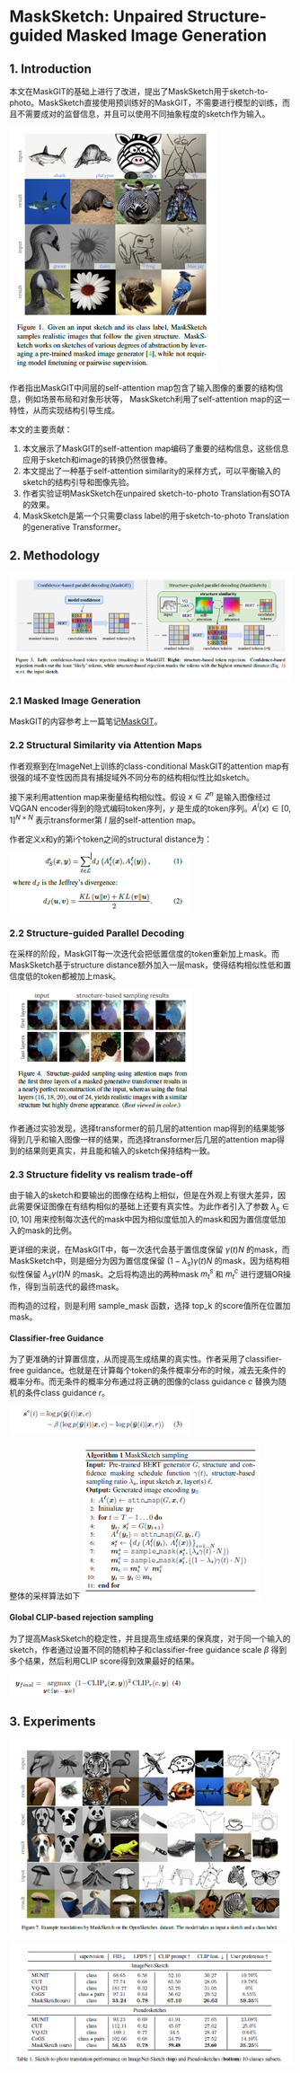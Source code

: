 # MaskSketch: Unpaired Structure-guided Masked Image Generation

## 1. Introduction
本文在MaskGIT的基础上进行了改进，提出了MaskSketch用于sketch-to-photo。MaskSketch直接使用预训练好的MaskGIT，不需要进行模型的训练，而且不需要成对的监督信息，并且可以使用不同抽象程度的sketch作为输入。

![img](res/030/001.PNG)

作者指出MaskGIT中间层的self-attention map包含了输入图像的重要的结构信息，例如场景布局和对象形状等， MaskSketch利用了self-attention map的这一特性，从而实现结构引导生成。

本文的主要贡献：
1. 本文展示了MaskGIT的self-attention map编码了重要的结构信息，这些信息应用于sketch和image的转换仍然很鲁棒。
2. 本文提出了一种基于self-attention similarity的采样方式，可以平衡输入的sketch的结构引导和图像先验。
3. 作者实验证明MaskSketch在unpaired sketch-to-photo Translation有SOTA的效果。
4. MaskSketch是第一个只需要class label的用于sketch-to-photo Translation的generative Transformer。

## 2. Methodology

![img](res/030/002.PNG)

### 2.1 Masked Image Generation
MaskGIT的内容参考上一篇笔记[MaskGIT](https://blog.csdn.net/D_Trump/article/details/128938328?spm=1001.2014.3001.5502)。

### 2.2 Structural Similarity via Attention Maps
作者观察到在ImageNet上训练的class-conditional MaskGIT的attention map有很强的域不变性因而具有捕捉域外不同分布的结构相似性比如sketch。

接下来利用attention map来衡量结构相似性。假设 $x \in Z^n$ 是输入图像经过VQGAN encoder得到的隐式编码token序列，$y$ 是生成的token序列。$A^l(x) \in [0,1]^{N \times N}$ 表示transformer第 $l$ 层的self-attention map。

作者定义x和y的第i个token之间的structural distance为：

![img](res/030/003.PNG)

### 2.2 Structure-guided Parallel Decoding
在采样的阶段，MaskGIT每一次迭代会把低置信度的token重新加上mask。而MaskSketch基于structure distance额外加入一层mask，使得结构相似性低和置信度低的token都被加上mask。

![img](res/030/009.PNG)

作者通过实验发现，选择transformer的前几层的attention map得到的结果能够得到几乎和输入图像一样的结果，而选择transformer后几层的attention map得到的结果则更真实，并且能和输入的sketch保持结构一致。

### 2.3 Structure fidelity vs realism trade-off
由于输入的sketch和要输出的图像在结构上相似，但是在外观上有很大差异，因此需要保证图像在有结构相似的基础上还要有真实性。为此作者引入了参数 $\lambda_s \in [0,10]$ 用来控制每次迭代的mask中因为相似度低加入的mask和因为置信度低加入的mask的比例。

更详细的来说，在MaskGIT中，每一次迭代会基于置信度保留 $\gamma(t)N$ 的mask，而MaskSketch中，则是细分为因为置信度保留 $(1-\lambda_s)\gamma(t) N$ 的mask，因为结构相似性保留 $\lambda_s \gamma(t) N$ 的mask。之后将构造出的两种mask $m_t^s$ 和 $m_t^c$ 进行逻辑OR操作，得到当前迭代的最终mask。

而构造的过程，则是利用 sample_mask 函数，选择 top_k 的score值所在位置加mask。

#### Classifier-free Guidance
为了更准确的计算置信度，从而提高生成结果的真实性。作者采用了classifier-free guidance。也就是在计算每个token的条件概率分布的时候，减去无条件的概率分布。而无条件的概率分布通过将正确的图像的class guidance $c$ 替换为随机的条件class guidance $r$。

![img](res/030/005.PNG)

整体的采样算法如下
![img](res/030/004.PNG)

#### Global CLIP-based rejection sampling
为了提高MaskSketch的稳定性，并且提高生成结果的保真度，对于同一个输入的sketch，作者通过设置不同的随机种子和classifier-free guidance scale $\beta$ 得到多个结果，然后利用CLIP score得到效果最好的结果。

![img](res/030/006.PNG)

## 3. Experiments

![img](res/030/007.PNG)

![img](res/030/008.PNG)
